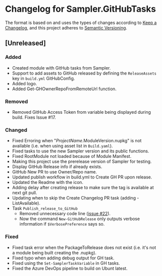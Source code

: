 # Changelog for Sampler.GitHubTasks

The format is based on and uses the types of changes according to [Keep a Changelog](https://keepachangelog.com/en/1.0.0/),
and this project adheres to [Semantic Versioning](https://semver.org/spec/v2.0.0.html).

## [Unreleased]

### Added

- Created module with GitHub tasks from Sampler.
- Support to add assets to GitHub released by defining the `ReleaseAssets` key in `build.yml` GitHubConfig.
- Added logo.
- Added Get-GHOwnerRepoFromRemoteUrl function.

### Removed

- Removed GitHub Access Token from variable being displayed during build. Fixes Issue #17.

### Changed

- Fixed Erroring when "$ProjectName.$ModuleVersion.nupkg" is not available (i.e. when using asset list in `Build.yaml`).
- Fixed tasks to use the new Sampler version and its public functions.
- Fixed RootModule not loaded because of Module Manifest.
- Making this project use the prerelease version of Sampler for testing.
- Display GitHub Release info if already exists.
- GitHub New PR to use Owner/Repo name.
- Updated publish workflow in build.yml to Create GH PR upon release.
- Updated the Readme with the icon.
- Adding delay after creating release to make sure the tag is available at next git pull.
- Updating when to skip the Create Changelog PR task (adding -ListAvailable).
- Task `Publish_release_to_GitHub`
  - Removed unnecessary code line ([issue #22](https://github.com/gaelcolas/Sampler.GitHubTasks/issues/22)).
  - Now the command `New-GitHubRelease` only outputs verbose information
    if `$VerbosePreference` says so.

### Fixed

- Fixed task error when the PackageToRelease does not exist (i.e. it's not a module being built creating the .nupkg).
- Fixed typo when adding debug output for GH task.
- Fixed using the `Set-SamplerTaskVariable` in GH tasks.
- Fixed the Azure DevOps pipeline to build on Ubunt latest.
